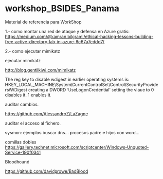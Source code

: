# workshop_BSIDES_Panama
Material de referencia para WorkShop

1.- como montar una red de ataque y defensa en Azure gratis: 
https://medium.com/@kamran.bilgrami/ethical-hacking-lessons-building-free-active-directory-lab-in-azure-6c67a7eddd7f

2.- como ejecutar mimikatz


ejecutar mimikatz


http://blog.gentilkiwi.com/mimikatz




The reg key to disable wdigest in earlier operating systems is: HKEY_LOCAL_MACHINE\System\CurrentControlSet\Control\SecurityProviders\WDigest creating a DWORD ‘UseLogonCredential’ setting the vlaue to 0 disables it. 1 enables it.

auditar cambios.

https://github.com/AlessandroZ/LaZagne

auditar el acceso al fichero.

sysmon: ejemplos buscar dns... procesos padre e hijos con word...


comillas dobles
https://gallery.technet.microsoft.com/scriptcenter/Windows-Unquoted-Service-190f0341

Bloodhound

https://github.com/davidprowe/BadBlood
